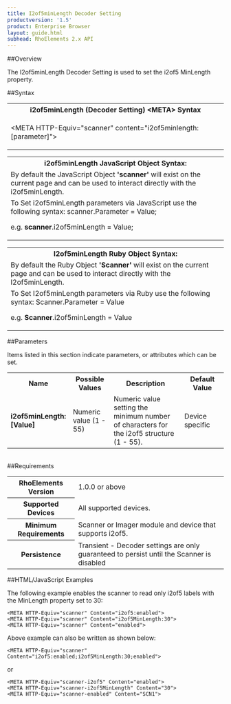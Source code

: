 ```yaml
---
title: I2of5minLength Decoder Setting
productversion: '1.5'
product: Enterprise Browser
layout: guide.html
subhead: RhoElements 2.x API
---
```


##Overview

The I2of5minLength Decoder Setting is used to set the i2of5 MinLength property.

##Syntax

<table class="re-table"><tr><th class="tableHeading">i2of5minLength (Decoder Setting) &lt;META&gt; Syntax
</th></tr><tr><td class="clsSyntaxCells clsOddRow"><p>&lt;META HTTP-Equiv="scanner" content="i2of5minlength:[parameter]"&gt;</p></td></tr></table>
<table class="re-table"><tr><th class="tableHeading">i2of5minLength JavaScript Object Syntax:</th></tr><tr><td class="clsSyntaxCells clsOddRow">
By default the JavaScript Object <b>'scanner'</b> will exist on the current page and can be used to interact directly with the i2of5minLength.
</td></tr><tr><td class="clsSyntaxCells clsEvenRow">
To Set i2of5minLength parameters via JavaScript use the following syntax: scanner.Parameter = Value;
<P />e.g. <b>scanner</b>.i2of5minLength = Value;
</td></tr></table>
<table class="re-table"><tr><th class="tableHeading">I2of5minLength Ruby Object Syntax:</th></tr><tr><td class="clsSyntaxCells clsOddRow">
By default the Ruby Object <b>'Scanner'</b> will exist on the current page and can be used to interact directly with the I2of5minLength.
</td></tr><tr><td class="clsSyntaxCells clsEvenRow">
To Set I2of5minLength parameters via Ruby use the following syntax: Scanner.Parameter = Value
<P />e.g. <b>Scanner</b>.i2of5minLength = Value
</td></tr></table>



##Parameters


Items listed in this section indicate parameters, or attributes which can be set.
<table class="re-table"><col width="20%" /><col width="20%" /><col width="38%" /><col width="22%" /><tr><th class="tableHeading">Name</th><th class="tableHeading">Possible Values</th><th class="tableHeading">Description</th><th class="tableHeading">Default Value</th></tr><tr><td class="clsSyntaxCells clsOddRow"><b>i2of5minLength:[Value]
</b></td><td class="clsSyntaxCells clsOddRow">Numeric value (1 - 55)</td><td class="clsSyntaxCells clsOddRow">Numeric value setting the minimum number of characters for the i2of5 structure (1 - 55).</td><td class="clsSyntaxCells clsOddRow">Device specific</td></tr></table>
<table class="re-table"><col width="78%" /><col width="8%" /><col width="1%" /><col width="5%" /><col width="1%" /><col width="5%" /><col width="2%" /></table>





##Requirements

<table class="re-table"><tr><th class="tableHeading">RhoElements Version</th><td class="clsSyntaxCell clsEvenRow">1.0.0 or above
</td></tr><tr><th class="tableHeading">Supported Devices</th><td class="clsSyntaxCell clsOddRow">All supported devices.</td></tr><tr><th class="tableHeading">Minimum Requirements</th><td class="clsSyntaxCell clsOddRow">Scanner or Imager module and device that supports i2of5.</td></tr><tr><th class="tableHeading">Persistence</th><td class="clsSyntaxCell clsEvenRow">Transient - Decoder settings are only guaranteed to persist until the Scanner is disabled</td></tr></table>


##HTML/JavaScript Examples

The following example enables the scanner to read only i2of5 labels with the MinLength property set to 30:

	<META HTTP-Equiv="scanner" Content="i2of5:enabled">
	<META HTTP-Equiv="scanner" Content="i2of5MinLength:30">
	<META HTTP-Equiv="scanner" Content="enabled">
	
Above example can also be written as shown below:

	<META HTTP-Equiv="scanner" Content="i2of5:enabled;i2of5MinLength:30;enabled">
	
or

	<META HTTP-Equiv="scanner-i2of5" Content="enabled">
	<META HTTP-Equiv="scanner-i2of5MinLength" Content="30">
	<META HTTP-Equiv="scanner-enabled" Content="SCN1">
	





